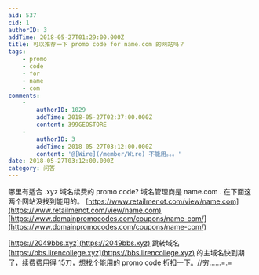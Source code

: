 ```yaml
---
aid: 537
cid: 1
authorID: 3
addTime: 2018-05-27T01:29:00.000Z
title: 可以推荐一下 promo code for name.com 的网站吗？
tags:
    - promo
    - code
    - for
    - name
    - com
comments:
    -
        authorID: 1029
        addTime: 2018-05-27T02:37:00.000Z
        content: 399GEOSTORE
    -
        authorID: 3
        addTime: 2018-05-27T03:12:00.000Z
        content: '@[Wire](/member/Wire) 不能用。。。'
date: 2018-05-27T03:12:00.000Z
category: 问答
---
```


哪里有适合 .xyz 域名续费的 promo code? 域名管理商是 name.com . 在下面这两个网站没找到能用的。 [https://www.retailmenot.com/view/name.com](https://www.retailmenot.com/view/name.com) [https://www.domainpromocodes.com/coupons/name-com/](https://www.domainpromocodes.com/coupons/name-com/)

[https://2049bbs.xyz](https://2049bbs.xyz) 跳转域名 [https://bbs.lirencollege.xyz](https://bbs.lirencollege.xyz) 的主域名快到期了，续费费用得 15刀，想找个能用的 promo code 折扣一下。//穷......=.=
